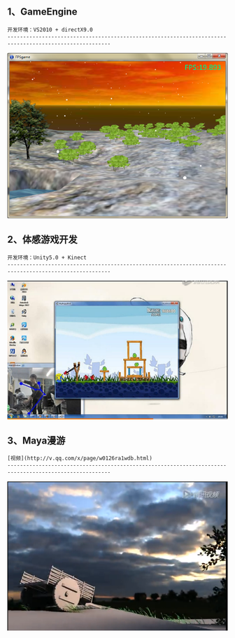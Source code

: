 ## 1、GameEngine
    开发环境：VS2010 + directX9.0
    -------------------------------------------------------------------------------------------------------
![image](https://github.com/AllenMao/hbmy_graduate/blob/master/image/%E8%BF%90%E8%A1%8C%E6%A0%B7%E4%BE%8B1.png)

## 2、体感游戏开发
    开发环境：Unity5.0 + Kinect
    -------------------------------------------------------------------------------------------------------
![image](https://github.com/AllenMao/hbmy_graduate/blob/master/image/%E4%BD%93%E6%84%9F%E6%B8%B8%E6%88%8F-%E6%84%A4%E6%80%92%E7%9A%84%E5%B0%8F%E9%B8%9F.png)

## 3、Maya漫游
    [视频](http://v.qq.com/x/page/w0126ra1wdb.html)
    -------------------------------------------------------------------------------------------------------
![image](https://github.com/AllenMao/hbmy_graduate/blob/master/image/maya%E6%BC%AB%E6%B8%B8.png)
